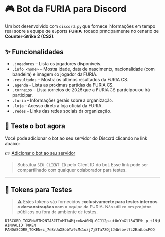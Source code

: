 # 🎮 Bot da FURIA para Discord

Um bot desenvolvido com `discord.py` que fornece informações em tempo real sobre a equipe de eSports **FURIA**, focado principalmente no cenário de **Counter-Strike 2 (CS2)**.

## ✨ Funcionalidades

- `.jogadores` – Lista os jogadores disponíveis.
- `.info <nome>` – Mostra idade, data de nascimento, nacionalidade (com bandeira) e imagem do jogador da FURIA.
- `.resultados` – Mostra os últimos resultados da FURIA CS.
- `.agenda` – Lista as próximas partidas da FURIA CS.
- `.torneios` – Lista torneios de 2025 que a FURIA CS participou ou irá participar.
- `.furia` – Informações gerais sobre a organização.
- `.loja` – Acesso direto à loja oficial da FURIA.
- `.redes` – Links das redes sociais da organização.

## 🤖 Teste o bot agora

Você pode adicionar o bot ao seu servidor do Discord clicando no link abaixo:

👉 [Adicionar o bot ao seu servidor](https://discord.com/oauth2/authorize?client_id=1365079211982717041)

> Substitua `SEU_CLIENT_ID` pelo Client ID do bot. Esse link pode ser compartilhado com qualquer colaborador para testes.

---

## 🔑 Tokens para Testes

> ⚠️ Estes tokens são fornecidos **exclusivamente para testes internos e demonstrações** com a equipe da FURIA. Não utilize em projetos públicos ou fora do ambiente de testes.

```env
DISCORD_TOKEN=MTM2NTA3OTIxMTk4MjcxNzA0MQ.GCJ12p.utUnYnXll34IMYh_p_t1NjHNPUEzAoJB8NdXqY #INVALID TOKEN
PANDASCORE_TOKEN=c_7e8vUuX8obYa9cMc1ozj7jSTa7ZQjlJ4Wsovl7L2EzdLoxFCQ
